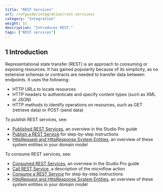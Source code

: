 ```yaml
---
title: "REST Services"
url: /refguide/integration/rest-services/
category: "Integration"
weight: 51
description: "Introduces REST."
tags: ["REST services"]
---
```


## 1 Introduction

Representational state transfer (REST) is an approach to consuming or exposing resources. It has gained popularity because of its simplicity, as no extensive schemas or contracts are needed to transfer data between endpoints. It uses the following:

* HTTP URLs to locate resources
* HTTP headers to authenticate and specify content types (such as XML or JSON)
* HTTP methods to identify operations on resources, such as GET (retrieve data) or POST (send data)

To publish REST services, see:

* [Published REST Services](/refguide/published-rest-services/), an overview in the Studio Pro guide
* [Publish a REST Service](/howto/integration/publish-rest-service/) for step-by-step instructions
* [HttpRequest and HttpResponse System Entities](/refguide/http-request-and-response-entities/), an overview of these system entities in your domain model

To consume REST services, see:

* [Consumed REST Services](/refguide/consumed-rest-services/), an overview in the Studio Pro guide
* [Call REST Service](/refguide/call-rest-action/), a description of the microflow action
* [Consume a REST Service](/howto/integration/consume-a-rest-service/) for step-by-step instructions
* [HttpRequest and HttpResponse System Entities](/refguide/http-request-and-response-entities/), an overview of these system entities in your domain model
